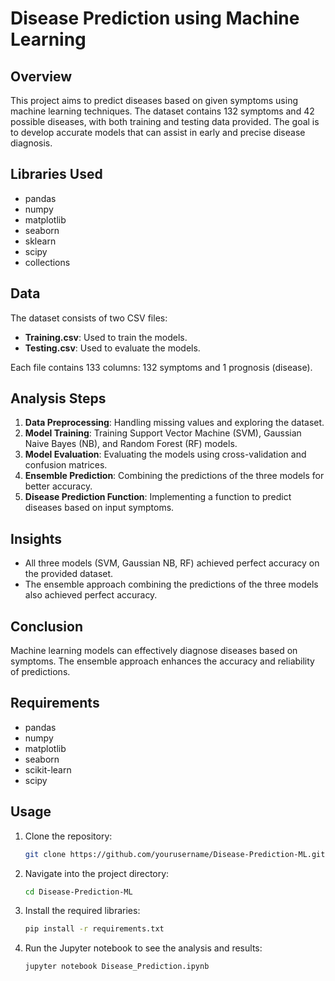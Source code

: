 # Disease Prediction using Machine Learning

## Overview

This project aims to predict diseases based on given symptoms using machine learning techniques. The dataset contains 132 symptoms and 42 possible diseases, with both training and testing data provided. The goal is to develop accurate models that can assist in early and precise disease diagnosis.

## Libraries Used

- pandas
- numpy
- matplotlib
- seaborn
- sklearn
- scipy
- collections

## Data

The dataset consists of two CSV files:
- **Training.csv**: Used to train the models.
- **Testing.csv**: Used to evaluate the models.

Each file contains 133 columns: 132 symptoms and 1 prognosis (disease).

## Analysis Steps

1. **Data Preprocessing**: Handling missing values and exploring the dataset.
2. **Model Training**: Training Support Vector Machine (SVM), Gaussian Naive Bayes (NB), and Random Forest (RF) models.
3. **Model Evaluation**: Evaluating the models using cross-validation and confusion matrices.
4. **Ensemble Prediction**: Combining the predictions of the three models for better accuracy.
5. **Disease Prediction Function**: Implementing a function to predict diseases based on input symptoms.

## Insights

- All three models (SVM, Gaussian NB, RF) achieved perfect accuracy on the provided dataset.
- The ensemble approach combining the predictions of the three models also achieved perfect accuracy.

## Conclusion

Machine learning models can effectively diagnose diseases based on symptoms. The ensemble approach enhances the accuracy and reliability of predictions.

## Requirements

- pandas
- numpy
- matplotlib
- seaborn
- scikit-learn
- scipy

## Usage

1. Clone the repository:
    ```bash
    git clone https://github.com/yourusername/Disease-Prediction-ML.git
    ```

2. Navigate into the project directory:
    ```bash
    cd Disease-Prediction-ML
    ```

3. Install the required libraries:
    ```bash
    pip install -r requirements.txt
    ```

4. Run the Jupyter notebook to see the analysis and results:
    ```bash
    jupyter notebook Disease_Prediction.ipynb
    ```

